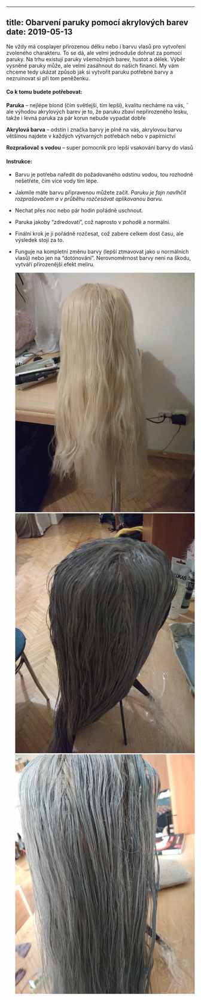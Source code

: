
---
title: Obarvení paruky pomocí akrylových barev
date: 2019-05-13
---
Ne vždy má cosplayer přirozenou délku nebo i barvu vlasů pro vytvoření zvoleného charakteru. To se dá, ale velmi jednoduše dohnat za pomocí paruky. Na trhu existují paruky všemožných barev, hustot a délek. Výběr vysněné paruky může, ale velmi zasáhnout do našich financí. My vám chceme tedy ukázat způsob jak si vytvořit paruku potřebné barvy a nezruinovat si při tom peněženku. 

#### Co k tomu budete potřebovat:

**Paruka** – nejlépe blond (čím světlejší, tím lepší), kvalitu necháme na vás, 
¨            ale výhodou akrylových barev je to, že paruku zbaví nepřirozeného 
             lesku, takže i levná paruka za pár korun nebude vypadat dobře

**Akrylová barva** – odstín i značka barvy je plně na vás, akrylovou barvu 
                     většinou najdete v každých výtvarných potřebách nebo v papírnictví

**Rozprašovač s vodou** – super pomocník pro lepší vsakování barvy do vlasů

#### Instrukce:

- Barvu je potřeba naředit do požadovaného odstínu vodou, tou rozhodně 
  nešetřete, čím více vody tím lépe.
- Jakmile máte barvu připravenou můžete začít. *Paruku je fajn navlhčit 
  rozprašovačem a v průběhu rozčesávat aplikovanou barvu.*
- Nechat přes noc nebo pár hodin pořádně uschnout. 
- Paruka jakoby “zdredovatí”, což naprosto v pohodě a normální. 
- Finální krok je ji pořádně rozčesat, což zabere celkem dost času, ale 
  výsledek stojí za to. 
- Funguje na kompletní změnu barvy (lepší ztmavovat jako u normálních vlasů) 
  nebo jen na “dotónování”. Nerovnoměrnost barvy není na škodu, vytváří přirozenější efekt melíru.

  ![](image_1.jpg) ![](image_2.jpg) ![](image_3.jpg)
